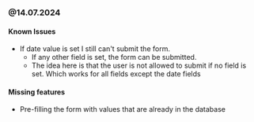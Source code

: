 

### @14.07.2024  


#### Known Issues
- If date value is set I still can't submit the form.
   - If any other field is set, the form can be submitted.
   - The idea here is that the user is not allowed to submit if no field is set. Which works for all fields except the date fields

#### Missing features

- Pre-filling the form with values that are already in the database